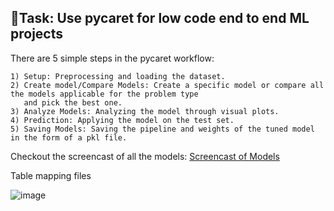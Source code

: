 ## 🎯Task: Use pycaret for low code end to end ML projects

There are 5 simple steps in the pycaret workflow:

	1) Setup: Preprocessing and loading the dataset. 
 	2) Create model/Compare Models: Create a specific model or compare all the models applicable for the problem type 
  	   and pick the best one.
  	3) Analyze Models: Analyzing the model through visual plots.
   	4) Prediction: Applying the model on the test set.
	5) Saving Models: Saving the pipeline and weights of the tuned model in the form of a pkl file.
 Checkout the screencast of all the models: [Screencast of Models](https://youtu.be/lhRIKCHlwqU)

 Table mapping files

 ![image](https://github.com/Samarth-Sharma-G/Data-Mining-CMPE-255/assets/107587243/35e9dd2b-7db2-4cea-be48-e508003623b5)

